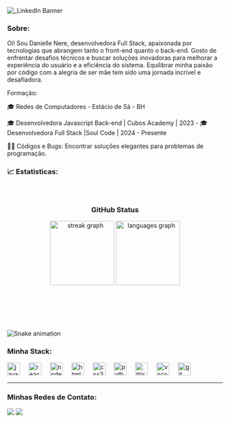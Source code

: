 ![_LinkedIn Banner](https://github.com/user-attachments/assets/b7890269-a1bd-423c-831d-3b9ecedb7099)
###
<h3>Sobre: </h3>
<p align="left">
      
<p>Oi! Sou Danielle Nere, desenvolvedora Full Stack, apaixonada por tecnologias que abrangem tanto o front-end quanto o back-end. Gosto de enfrentar desafios técnicos e buscar soluções inovadoras para melhorar a experiência do usuário e a eficiência do sistema. Equilibrar minha paixão por código com a alegria de ser mãe tem sido uma jornada incrível e desafiadora.</p>

Formação:

🎓 Redes de Computadores - Estácio de Sá - BH

🎓 Desenvolvedora Javascript Back-end | Cubos Academy | 2023 - 
🎓 Desenvolvedora Full Stack |Soul Code | 2024 - Presente




👩‍💻 Códigos e Bugs: Encontrar soluções elegantes para problemas de programação.

### 📈 Estatisticas:


###

<br clear="both">

<div align="center">
  <h3>GitHub Status</h3>
  <img src="https://streak-stats.demolab.com?user=DaniNere&locale=pt-br&mode=weekly&theme=discord_old_blurple&hide_border=false&border_radius=5" height="150" alt="streak graph"  />
  <img src="https://github-readme-stats.vercel.app/api/top-langs?username=DaniNere&locale=pt-br&hide_title=false&layout=compact&card_width=320&langs_count=5&theme=discord_old_blurple&hide_border=false" height="150" alt="languages graph"  />
</div>

###

<br>

##

<br clear="both">

![Snake animation](https://raw.githubusercontent.com/DaniNere/output/snake.svg)


###
      
<div align="left">
  <h3>Minha Stack: </h3>
  <img src="https://cdn.jsdelivr.net/gh/devicons/devicon/icons/javascript/javascript-original.svg" height="30" alt="javascript logo"  />
  <img width="12" />
  <img src="https://cdn.jsdelivr.net/gh/devicons/devicon/icons/react/react-original.svg" height="30" alt="react logo"  />
  <img width="12" />
  <img src="https://cdn.jsdelivr.net/gh/devicons/devicon/icons/nodejs/nodejs-original.svg" height="30" alt="nodejs logo"  />
  <img width="12" />
  <img src="https://cdn.jsdelivr.net/gh/devicons/devicon/icons/html5/html5-original.svg" height="30" alt="html5 logo"  />
  <img width="12" />
  <img src="https://cdn.jsdelivr.net/gh/devicons/devicon/icons/css3/css3-original.svg" height="30" alt="css3 logo"  />
  <img width="12" />
  <img src="https://cdn.jsdelivr.net/gh/devicons/devicon/icons/python/python-original.svg" height="30" alt="python logo"  />
  <img width="12" />
  <img src="https://cdn.jsdelivr.net/gh/devicons/devicon/icons/mysql/mysql-original.svg" height="30" alt="mysql logo"  />
  <img width="12" />
  <img src="https://cdn.jsdelivr.net/gh/devicons/devicon/icons/vscode/vscode-original.svg" height="30" alt="vscode logo"  />
  <img width="12" />
  <img src="https://cdn.jsdelivr.net/gh/devicons/devicon/icons/git/git-original.svg" height="30" alt="git logo"  />
</div>

_________________________________________________________________________________________________________________________________________________________________________________________
<div align="left">
<h3>Minhas Redes de Contato: </h3>
<a href = "mailto:danisilvanere@gmail.com"><img src="https://img.shields.io/badge/Gmail-D14836?style=for-the-badge&logo=gmail&logoColor=white" target="_blank"></a>
<a href="https://www.linkedin.com/in/danielle-nere/" target="_blank"><img src="https://img.shields.io/badge/-LinkedIn-%230077B5?style=for-the-badge&logo=linkedin&logoColor=white" target="_blank"></a>
</div>



                    
          
          
          






